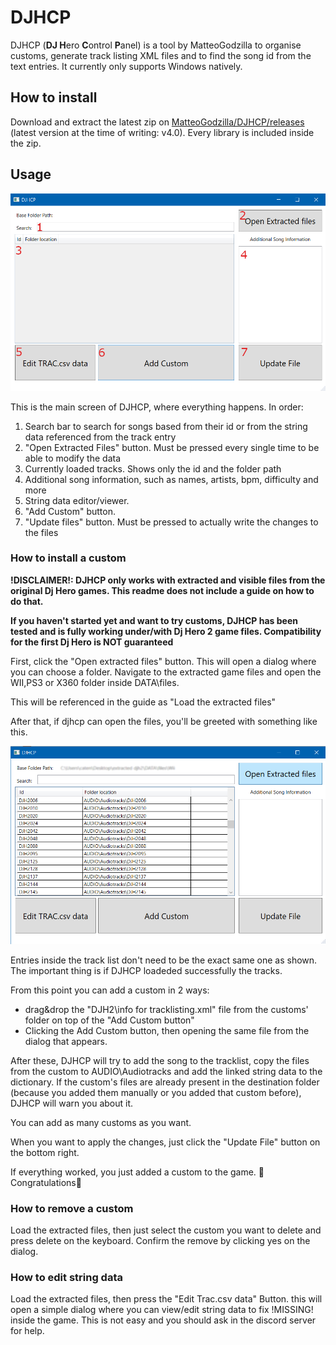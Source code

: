 # DJHCP

DJHCP (**DJ H**ero **C**ontrol **P**anel) is a tool by MatteoGodzilla to organise customs, generate track listing XML files and to find the song id from the text entries. It currently only supports Windows natively.

## How to install

Download and extract the latest zip on [MatteoGodzilla/DJHCP/releases](https://github.com/MatteoGodzilla/DJHCP/releases) (latest version at the time of writing: v4.0).
Every library is included inside the zip.

## Usage

![Main Screen](../../res/djhcp/main%20screen.png)

This is the main screen of DJHCP, where everything happens. In order:
1. Search bar to search for songs based from their id or from the string data referenced from the track entry
2. "Open Extracted Files" button. Must be pressed every single time to be able to modify the data
3. Currently loaded tracks. Shows only the id and the folder path
4. Additional song information, such as names, artists, bpm, difficulty and more
5. String data editor/viewer.
6. "Add Custom" button.
7. "Update files" button. Must be pressed to actually write the changes to the files

### How to install a custom

**!DISCLAIMER!: DJHCP only works with extracted and visible files from the original Dj Hero games. This readme does not include a guide on how to do that.**

**If you haven't started yet and want to try customs, DJHCP has been tested and is fully working under/with Dj Hero 2 game files. Compatibility for the first Dj Hero is NOT guaranteed**

First, click the "Open extracted files" button. This will open a dialog where you can choose a folder. Navigate to the extracted game files and open the WII,PS3 or X360 folder inside DATA\files.

This will be referenced in the guide as "Load the extracted files"

After that, if djhcp can open the files, you'll be greeted with something like this. 

![Loaded entries](../../res/djhcp/djhcp-loaded-data.png)

Entries inside the track list don't need to be the exact same one as shown. The important thing is if DJHCP loadeded successfully the tracks.

From this point you can add a custom in 2 ways:
  * drag&drop the "DJH2\info for tracklisting.xml" file from the customs' folder on top of the "Add Custom button"
  * Clicking the Add Custom button, then opening the same file from the dialog that appears.
  
After these, DJHCP will try to add the song to the tracklist, copy the files from the custom to AUDIO\Audiotracks and add the linked string data to the dictionary. If the custom's files are already present in the destination folder (because you added them manually or you added that custom before), DJHCP will warn you about it.

You can add as many customs as you want.

When you want to apply the changes, just click the "Update File" button on the bottom right.

If everything worked, you just added a custom to the game. 👏Congratulations👏


### How to remove a custom

Load the extracted files, then just select the custom you want to delete and press delete on the keyboard. Confirm the remove by clicking yes on the dialog.

### How to edit string data

Load the extracted files, then press the "Edit Trac.csv data" Button. this will open a simple dialog where you can view/edit string data to fix !MISSING! inside the game. This is not easy and you should ask in the discord server for help.
